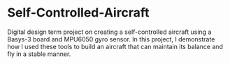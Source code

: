 # Self-Controlled-Aircraft
Digital design term project on creating a self-controlled aircraft using a Basys-3 board and MPU6050 gyro sensor. In this project, I demonstrate how I used these tools to build an aircraft that can maintain its balance and fly in a stable manner.
